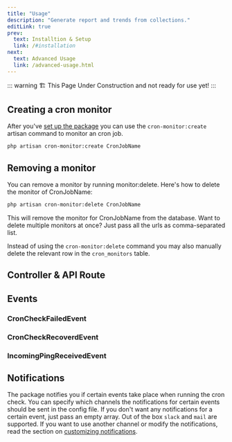 ```yaml
---
title: "Usage"
description: "Generate report and trends from collections."
editLink: true
prev:
  text: Installtion & Setup
  link: /#installation
next:
  text: Advanced Usage
  link: /advanced-usage.html
---
```


::: warning
🏗️ This Page Under Construction and not ready for use yet!
:::

## Creating a cron monitor

After you've [set up the package](/#installation) you can use the ``cron-monitor:create`` artisan command to monitor an cron job. 

```bash
php artisan cron-monitor:create CronJobName
```

## Removing a monitor

You can remove a monitor by running monitor:delete. Here's how to delete the monitor of CronJobName:

```bash
php artisan cron-monitor:delete CronJobName
```

This will remove the monitor for CronJobName from the database. Want to delete multiple monitors at once? Just pass all the urls as comma-separated list.

Instead of using the ``cron-monitor:delete`` command you may also manually delete the relevant row in the ``cron_monitors`` table.

## Controller & API Route

## Events

### CronCheckFailedEvent

### CronCheckRecoverdEvent

### IncomingPingReceivedEvent

## Notifications

The package notifies you if certain events take place when running the cron check.
You can specify which channels the notifications for certain events should be sent in the config file.
If you don't want any notifications for a certain event, just pass an empty array. Out of the box ``slack`` and ``mail`` are supported.
If you want to use another channel or modify the notifications, read the section on [customizing notifications](./advanced-usage.md).

